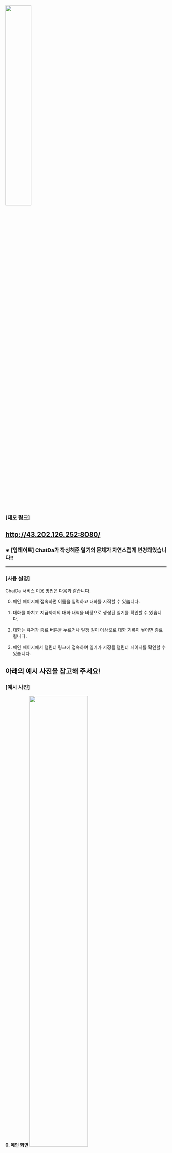<img src="https://github.com/PiLab-CAU/OpenSourceProject-2401/assets/74255823/6e3fbecc-573f-4ca2-acbc-d82bd2713937" width="40%">

### [데모 링크]
http://43.202.126.252:8080/
---

### ※  [업데이트] ChatDa가 작성해준 일기의 문체가 자연스럽게 변경되었습니다!! 
---

### [사용 설명]
ChatDa 서비스 이용 방법은 다음과 같습니다.

0. 메인 페이지에 접속하면 이름을 입력하고 대화를 시작할 수 있습니다.
1. 대화를 마치고 지금까지의 대화 내역을 바탕으로 생성된 일기를 확인할 수 있습니다.
2. 대화는 유저가 종료 버튼을 누르거나 일정 길이 이상으로 대화 기록이 쌓이면 종료됩니다.

3. 메인 페이지에서 캘린더 링크에 접속하여 일기가 저장될 캘린더 페이지를 확인할 수 있습니다.

아래의 예시 사진을 참고해 주세요!
---

### [예시 사진]
**0. 메인 화면**
<img src="https://github.com/PiLab-CAU/OpenSourceProject-2401/assets/74255823/18ca6bac-7c84-4430-b06d-13f5848e7006" width="60%">

- 이번 Demo에서는 로그인을 하지 않아도 이름 빈칸에 이름을 입력하면 챗다와 바로 대화를 할 수 있습니다.

- 로그인 기능은 추후 추가될 예정입니다 :) 
---

**1. ChatDa 대화 화면**
<img src="https://github.com/PiLab-CAU/OpenSourceProject-2401/assets/74255823/30b867d6-872e-4a64-b26b-661484e9e55a" width="100%">

---
**2. 데모 버전 대화 제한**

<img src="https://github.com/PiLab-CAU/OpenSourceProject-2401/assets/74255823/760d0763-8831-4c7f-a241-a4d6a1c44536" width="50%">

- 데모 버전에서는 최대 3개의 화제에 대해 10회 정도의 채팅으로 구성되어있습니다.
- 현 버전은 초기 버전으로 최종 구현에서는 더 다양한 화제에 대해 긴 대화를 나눌 것 입니다.
- 또한 사용자 특화된 대화는 생성되지 않습니다.

---
**3. 일기 생성**
- 챗다와의 대화를 마친 후 일기 생성을 하기 위해서는 오른쪽의 **[대화를 마치고 일기 생성하기]** 버튼을 누르면 됩니다! 
<img src="https://github.com/PiLab-CAU/OpenSourceProject-2401/assets/74255823/b089d23e-8d45-4402-b74a-7ccf457b5994" width="50%">

- **"일기를 작성중입니다. 잠시만 기다려 주세요(30~40초)"** 문구의 팝업이 뜨면 [**확인**]을 누르고 30초 정도 기다려 주세요!
<img src="https://github.com/PiLab-CAU/OpenSourceProject-2401/assets/74255823/062a84ba-e1fb-4ab8-b3de-1024ec08865c" width="50%">

- 아래는 챗다와의 대화 후 생성된 일기의 예시입니다. 
- ~~일기의 문체와 문장 간의 연결 부분의 부자연스러움은 아직 보완이 필요해 보이며, 이는 추후에 보완될 예정입니다.~~

<img src="https://github.com/PiLab-CAU/OpenSourceProject-2401/assets/74255823/07419fce-578e-41c2-80ba-87e2d7035d57" width="95%">

---
**4. 일기 조회**

<img src="https://github.com/PiLab-CAU/OpenSourceProject-2401/assets/74255823/b1cdb950-a44d-438a-a1ad-6c105d3dae4a" width="50%">

- **[Diary]** 버튼을 누르면 캘린더 페이지로 이동합니다! 

<img src="https://github.com/PiLab-CAU/OpenSourceProject-2401/assets/74255823/f55fea84-1ff5-4d00-84f8-c2344a7f04b7" width="80%">

- 아직은 캘린더에서 챗다와의 대화를 통해 생성된 일기를 조회할 수 **없습니다**!!! 
- 생성된 일기 조회는 로그인 기능이 추가된 이후에 가능합니다!

- Demo 캘린더에서 날짜 옆에 위치한 이모지를 클릭하면 예시 일기를 확인할 수 있습니다.
<img src="https://github.com/PiLab-CAU/OpenSourceProject-2401/assets/74255823/e0d05379-a016-4005-8154-1dd2ee166266" width="100%">
<img src="https://github.com/PiLab-CAU/OpenSourceProject-2401/assets/74255823/6ebc3841-fe1e-4b5a-b441-eb456b022a8a" width="100%">

---
### 구현 상황
챗다 대화 알고리즘 ver1을 적용하였습니다.

생성된 일기는 대화 종료 후 확인 할 수 있으며 이후 다시 확인하는 기능은 현재 구현하지 않았습니다.

최종 버전에서는 캘린더 페이지에서 사용자 별로 자신이 작성한 일기를 모두 확인 할 수 있습니다.
